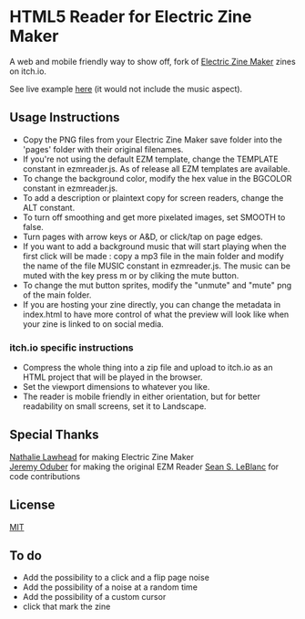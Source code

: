 # HTML5 Reader for Electric Zine Maker

A web and mobile friendly way to show off, fork of  [Electric Zine Maker](https://alienmelon.itch.io/electric-zine-maker) zines on itch.io.

See live example [here](https://jeremyoduber.itch.io/js-zine) (it would not include the music aspect).

## Usage Instructions

- Copy the PNG files from your Electric Zine Maker save folder into the 'pages' folder with their original filenames.
- If you're not using the default EZM template, change the TEMPLATE constant in ezmreader.js. As of release all EZM templates are available.
- To change the background color, modify the hex value in the BGCOLOR constant in ezmreader.js.
- To add a description or plaintext copy for screen readers, change the ALT constant.
- To turn off smoothing and get more pixelated images, set SMOOTH to false.
- Turn pages with arrow keys or A&D, or click/tap on page edges.
- If you want to add a background music that will start playing when the first click will be made : copy a mp3 file in the main folder and modify the name of the file MUSIC constant in ezmreader.js. The music can be muted with the key press m or by cliking the mute button.
- To change the mut button sprites, modify the "unmute" and "mute" png of the main folder. 
- If you are hosting your zine directly, you can change the metadata in index.html to have more control of what the preview will look like when your zine is linked to on social media.


### itch.io specific instructions
- Compress the whole thing into a zip file and upload to itch.io as an HTML project that will be played in the browser.
- Set the viewport dimensions to whatever you like.
- The reader is mobile friendly in either orientation, but for better readability on small screens, set it to Landscape.

## Special Thanks
[Nathalie Lawhead](https://bsky.app/profile/alienmelon.bsky.social) for making Electric Zine Maker  
[Jeremy Oduber](https://jeremyoduber.com/) for making the original EZM Reader
[Sean S. LeBlanc](https://bsky.app/profile/jeremyoduber.com) for code contributions


## License
[MIT](https://github.com/jeremyoduber/EZM-Reader/blob/main/LICENSE)

## To do
- Add the possibility to a click and a flip page noise
-  Add the possibility of a noise at a random time
- Add the possibility of a custom cursor
- click that mark the zine

